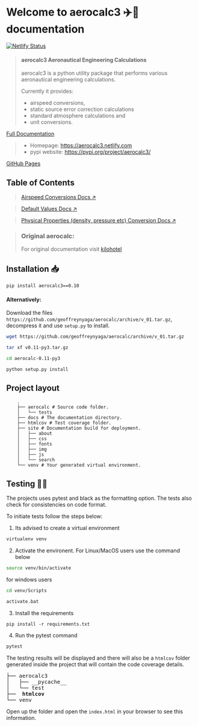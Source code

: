 # Welcome to aerocalc3 ✈️🧮 documentation

[![Netlify Status](https://api.netlify.com/api/v1/badges/fb968472-9209-45c9-a9e6-dfc8fc8bc92d/deploy-status)](https://app.netlify.com/sites/aerocalc3/deploys)

> #### aerocalc3 Aeronautical Engineering Calculations
>
> aerocalc3 is a python utility package that performs various aeronautical engineering calculations.
>
> Currently it provides:
>
> - airspeed conversions,
> - static source error correction calculations
> - standard atmosphere calculations and
> - unit conversions.

[Full Documentation ](https://aerocalc3.netlify.com)

> - Homepage: https://aerocalc3.netlify.com
> - pypi website: https://pypi.org/project/aerocalc3/

[GitHub Pages](https://geoffreynyaga.github.io/aerocalc/)

## Table of Contents

> [Airspeed Conversions Docs ↗️](docs/airspeed.md)

> [Default Values Docs ↗️](docs/defaults.md)

> [Physical Properties (density, pressure etc) Conversion Docs ↗️](docs/conversions.md)

> ### Original aerocalc:
>
> For original documentation visit [kilohotel](https://kilohotel.com/python/aerocalc/.)

## Installation 📥

```bash
pip install aerocalc3==0.10
```

#### Alternatively:

Download the files `https://github.com/geoffreynyaga/aerocalc/archive/v_01.tar.gz`, decompress it and use `setup.py` to install.

```bash
wget https://github.com/geoffreynyaga/aerocalc/archive/v_01.tar.gz

tar xf v0.11-py3.tar.gz

cd aerocalc-0.11-py3

python setup.py install
```

## Project layout

```
    .
    ├── aerocalc # Source code folder.
    │   └── tests
    ├── docs # The documentation directory.
    ├── htmlcov # Test coverage folder.
    ├── site # Documentation build for deployment.
    │   ├── about
    │   ├── css
    │   ├── fonts
    │   ├── img
    │   ├── js
    │   └── search
    └── venv # Your generated virtual environment.
```

## Testing 🧪🧪

The projects uses pytest and black as the formatting option. The tests also check for consistencies on code format.

To initiate tests follow the steps below:

1. Its advised to create a virtual environment

```bash
virtualenv venv
```

2. Activate the environent. For Linux/MacOS users use the command below

```bash
source venv/bin/activate
```

for windows users

```bash
cd venv/Scripts

activate.bat
```

3. Install the requirements

```shell
pip install -r requirements.txt
```

4. Run the pytest command

```bash
pytest
```

The testing results will be displayed and there will also be a `htmlcov` folder generated inside the project that will contain the code coverage details.

<pre>
├── aerocalc3
│   ├── __pycache__
│   └── test
├──  <b>htmlcov</b>
└── venv
</pre>

Open up the folder and open the `index.html` in your browser to see this information.
